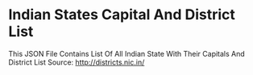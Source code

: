 # Indian States Capital And District List
This JSON File Contains List Of All Indian State With Their Capitals And District List
Source: http://districts.nic.in/

